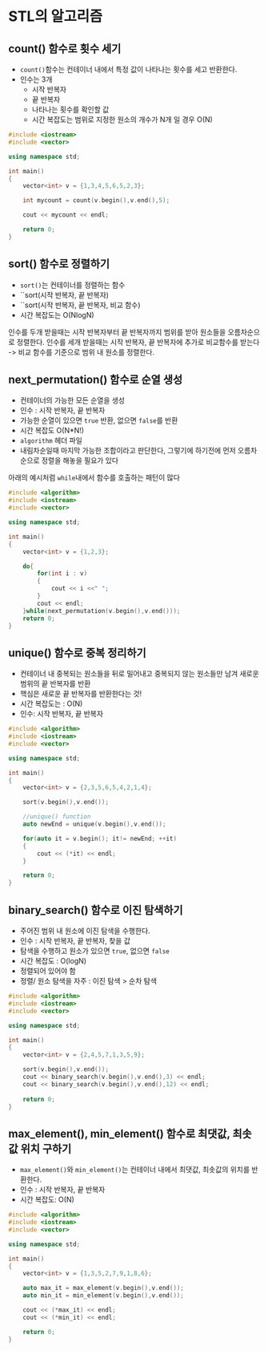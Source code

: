# STL의 알고리즘

## count() 함수로 횟수 세기
- ``count()``함수는 컨테이너 내에서 특정 값이 나타나는 횟수를 세고 반환한다. 
- 인수는 3개 
  - 시작 반복자
  - 끝 반복자
  - 나타나는 횟수를 확인할 값
  - 시간 복잡도는 범위로 지정한 원소의 개수가 N개 일 경우 O(N)


```c++
#include <iostream>
#include <vector>

using namespace std;

int main()
{
    vector<int> v = {1,3,4,5,6,5,2,3};

    int mycount = count(v.begin(),v.end(),5);

    cout << mycount << endl;

    return 0;
}

```

## sort() 함수로 정렬하기
- ``sort()``는 컨테이너를 정렬하는 함수 
- ``sort(시작 반복자, 끝 반복자)
- ``sort(시작 반복자, 끝 반복자, 비교 함수)
- 시간 복잡도는 O(NlogN)

인수를 두개 받을때는 시작 반복자부터 끝 반복자까지 범위를 받아 원소들을 오름차순으로 정렬한다. 
인수를 세개 받을때는 시작 반복자, 끝 반복자에 추가로 비교함수를 받는다 -> 비교 함수를 기준으로 범위 내 원소를 정렬한다. 


## next_permutation() 함수로 순열 생성 
- 컨테이너의 가능한 모든 순열을 생성 
- 인수 : 시작 반복자, 끝 반복자
- 가능한 순열이 있으면 ``true`` 반환, 없으면 ``false``를 반환 
- 시간 복잡도 O(N*N!)
- ``algorithm`` 헤더 파일
- 내림차순일때 마지막 가능한 조합이라고 판단한다, 그렇기에 하기전에 먼저 오름차순으로 정렬을 해놓을 필요가 있다

아래의 예시처럼 ``while``내에서 함수를 호출하는 패턴이 많다

```c++
#include <algorithm>
#include <iostream>
#include <vector>

using namespace std;

int main()
{
    vector<int> v = {1,2,3};

    do{
        for(int i : v)
        {
            cout << i <<" ";
        }
        cout << endl;
    }while(next_permutation(v.begin(),v.end()));
    return 0;
}
```


## unique() 함수로 중복 정리하기 
- 컨테이너 내 중복되는 원소들을 뒤로 밀어내고 중복되지 않는 원소들만 남겨 새로운 범위의 끝 반복자를 반환
- 핵심은 새로운 끝 반복자를 반환한다는 것!
- 시간 복잡도는 : O(N)
- 인수: 시작 반복자, 끝 반복자 

```c++
#include <algorithm>
#include <iostream>
#include <vector>

using namespace std;

int main()
{
    vector<int> v = {2,3,5,6,5,4,2,1,4};

    sort(v.begin(),v.end());

    //unique() function
    auto newEnd = unique(v.begin(),v.end());

    for(auto it = v.begin(); it!= newEnd; ++it)
    {
        cout << (*it) << endl;
    }

    return 0;
}
```

## binary_search() 함수로 이진 탐색하기 
- 주어진 범위 내 원소에 이진 탐색을 수행한다. 
- 인수 : 시작 반복자, 끝 반복자, 찾을 값
- 탐색을 수행하고 원소가 있으면 ``true``, 없으면 ``false``
- 시간 복잡도 : O(logN)
- 정렬되어 있어야 함
- 정렬/ 원소 탐색을 자주 : 이진 탐색 > 순차 탐색

```c++
#include <algorithm>
#include <iostream>
#include <vector>

using namespace std;

int main()
{
    vector<int> v = {2,4,5,7,1,3,5,9};

    sort(v.begin(),v.end());
    cout << binary_search(v.begin(),v.end(),3) << endl;
    cout << binary_search(v.begin(),v.end(),12) << endl;
    
    return 0;
}
```


## max_element(), min_element() 함수로 최댓값, 최솟값 위치 구하기 

- ``max_element()``와 ``min_element()``는 컨테이너 내에서 최댓값, 최솟값의 위치를 반환한다. 
- 인수 : 시작 반복자, 끝 반복자
- 시간 복잡도: O(N)

```c++
#include <algorithm>
#include <iostream>
#include <vector>

using namespace std;

int main()
{
    vector<int> v = {1,3,5,2,7,9,1,8,6};

    auto max_it = max_element(v.begin(),v.end());
    auto min_it = min_element(v.begin(),v.end());

    cout << (*max_it) << endl;
    cout << (*min_it) << endl;

    return 0;
}

```